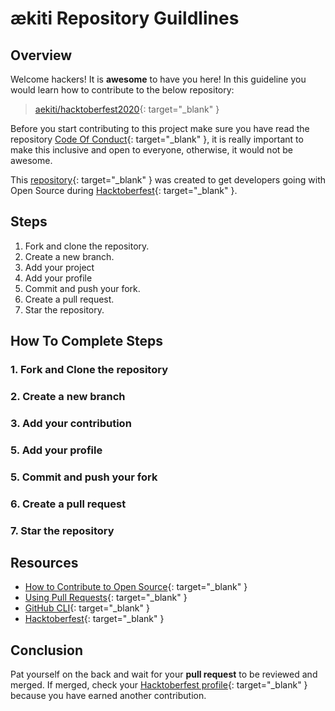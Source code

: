 # ækiti Repository Guildlines
## Overview
Welcome hackers! It is **awesome** to have you here! In this guideline you would learn how to contribute to the below repository:

> [aekiti/hacktoberfest2020](https://github.com/aekiti/hacktoberfest2020){: target="_blank" }

Before you start contributing to this project make sure you have read the repository [Code Of Conduct](https://github.com/aekiti/hacktoberfest2020/blob/master/CODE_OF_CONDUCT.md){: target="_blank" }, it is really important to make this inclusive and open to everyone, otherwise, it would not be awesome.

This [repository](https://github.com/aekiti/hacktoberfest2020){: target="_blank" } was created to get developers going with Open Source during [Hacktoberfest](https://hacktoberfest.digitalocean.com/){: target="_blank" }.

## Steps
1. Fork and clone the repository.
2. Create a new branch.
3. Add your project
4. Add your profile
5. Commit and push your fork.
6. Create a pull request.
7. Star the repository.

## How To Complete Steps
### 1. Fork and Clone the repository

### 2. Create a new branch

### 3. Add your contribution

### 5. Add your profile

### 5. Commit and push your fork

### 6. Create a pull request

### 7. Star the repository

## Resources

- [How to Contribute to Open Source](https://opensource.guide/how-to-contribute/){: target="_blank" }
- [Using Pull Requests](https://help.github.com/articles/about-pull-requests/){: target="_blank" }
- [GitHub CLI](https://cli.github.com/){: target="_blank" }
- [Hacktoberfest](https://hacktoberfest.digitalocean.com/details){: target="_blank" }

## Conclusion
Pat yourself on the back and wait for your **pull request** to be reviewed and merged. If merged, check your [Hacktoberfest profile](https://hacktoberfest.digitalocean.com/profile){: target="_blank" } because you have earned another contribution.